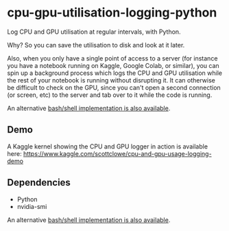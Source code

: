# cpu-gpu-utilisation-logging-python

Log CPU and GPU utilisation at regular intervals, with Python.

Why? So you can save the utilisation to disk and look at it later.

Also, when you only have a single point of access to a server (for instance you have a notebook running on Kaggle, Google Colab, or similar), you can spin up a background process which logs the CPU and GPU utilisation while the rest of your notebook is running without disrupting it.
It can otherwise be difficult to check on the GPU, since you can't open a second connection (or screen, etc) to the server and tab over to it while the code is running.

An alternative [bash/shell implementation is also available](https://github.com/scottclowe/cpu-gpu-utilisation-logging).

## Demo

A Kaggle kernel showing the CPU and GPU logger in action is available here:
https://www.kaggle.com/scottclowe/cpu-and-gpu-usage-logging-demo

## Dependencies

- Python
- nvidia-smi

An alternative [bash/shell implementation is also available](https://github.com/scottclowe/cpu-gpu-utilisation-logging).
